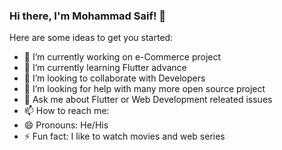### Hi there, I'm Mohammad Saif! 👋


Here are some ideas to get you started:

- 🔭 I’m currently working on e-Commerce project
- 🌱 I’m currently learning Flutter advance
- 👯 I’m looking to collaborate with Developers
- 🤔 I’m looking for help with many more open source project
- 💬 Ask me about Flutter or Web Development releated issues
- 📫 How to reach me: 
- 😄 Pronouns: He/His
- ⚡ Fun fact: I like to watch movies and web series

